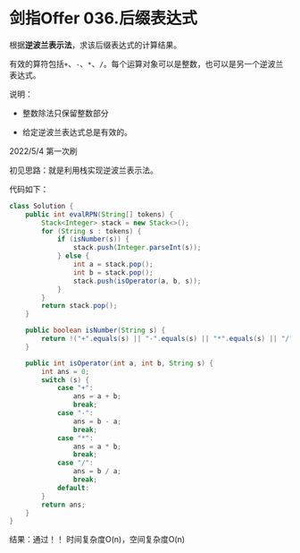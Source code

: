# 剑指Offer 036.后缀表达式

根据**逆波兰表示法**，求该后缀表达式的计算结果。

有效的算符包括`+`、`-`、`*`、`/`。每个运算对象可以是整数，也可以是另一个逆波兰表达式。

说明：

- 整数除法只保留整数部分

- 给定逆波兰表达式总是有效的。

2022/5/4 第一次刷

初见思路：就是利用栈实现逆波兰表示法。

代码如下：

```java
class Solution {
    public int evalRPN(String[] tokens) {
        Stack<Integer> stack = new Stack<>();
        for (String s : tokens) {
            if (isNumber(s)) {
                stack.push(Integer.parseInt(s));
            } else {
                int a = stack.pop();
                int b = stack.pop();
                stack.push(isOperator(a, b, s));
            }
        }
        return stack.pop();
    }

    public boolean isNumber(String s) {
        return !("+".equals(s) || "-".equals(s) || "*".equals(s) || "/".equals(s));
    }

    public int isOperator(int a, int b, String s) {
        int ans = 0;
        switch (s) {
            case "+":
                ans = a + b;
                break;
            case "-":
                ans = b - a;
                break;
            case "*":
                ans = a * b;
                break;
            case "/":
                ans = b / a;
                break;
            default:
        }
        return ans;
    }
}
```

结果：通过！！ 时间复杂度O(n)，空间复杂度O(n)
